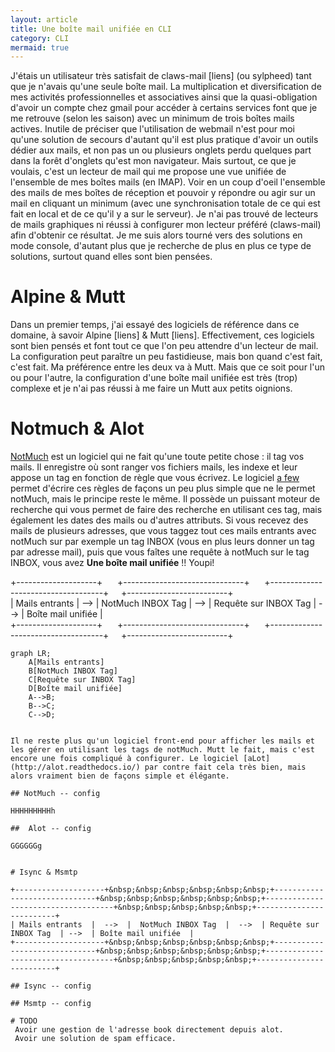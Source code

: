 ```yaml
---
layout: article
title: Une boîte mail unifiée en CLI
category: CLI
mermaid: true
---
```


J'étais un utilisateur très satisfait de claws-mail [liens] (ou sylpheed) tant que je n'avais qu'une seule boîte mail. La multiplication et diversification de mes activités professionnelles et associatives ainsi que la quasi-obligation d'avoir un compte chez gmail pour accéder à certains services font que je me retrouve (selon les saison) avec un minimum de trois boîtes mails actives. Inutile de préciser que l'utilisation de webmail n'est pour moi qu'une solution de secours d'autant qu'il est plus pratique d'avoir un outils dédier aux mails, et non pas un ou plusieurs onglets perdu quelques part dans la forêt d'onglets qu'est mon navigateur. Mais surtout, ce que je voulais, c'est un lecteur de mail qui me propose une vue unifiée de l'ensemble de mes boîtes mails (en IMAP). Voir en un coup d'oeil l'ensemble des mails de mes boîtes de réception et pouvoir y répondre ou agir sur un mail en cliquant un minimum (avec une synchronisation totale de ce qui est fait en local et de ce qu'il y a sur le serveur). Je n'ai pas trouvé de lecteurs de mails graphiques ni réussi à configurer mon lecteur préféré (claws-mail) afin d'obtenir ce résultat. Je me suis alors tourné vers des solutions en mode console, d'autant plus que je recherche de plus en plus ce type de solutions, surtout quand elles sont bien pensées.

# Alpine & Mutt

Dans un premier temps, j'ai essayé des logiciels de référence dans ce domaine, à savoir Alpine [liens] & Mutt [liens]. Effectivement, ces logiciels sont bien pensés et font tout ce que l'on peu attendre d'un lecteur de mail. La configuration peut paraître un peu fastidieuse, mais bon quand c'est fait, c'est fait. Ma préférence entre les deux va à Mutt. Mais que ce soit pour l'un ou pour l'autre, la configuration d'une boîte mail unifiée est très (trop) complexe et je n'ai pas réussi à me faire un Mutt aux petits oignions.

#  Notmuch & Alot 

[NotMuch](https://notmuchmail.org/) est un logiciel qui ne fait qu'une toute petite chose : il tag vos mails. Il enregistre où sont ranger vos fichiers mails, les indexe et leur appose un tag en fonction de règle que vous écrivez. Le logiciel [a few](https://afew.readthedocs.io/en/latest/) permet d'écrire ces règles de façons un peu plus simple que ne le permet notMuch, mais le principe reste le même. Il possède un puissant moteur de recherche qui vous permet de faire des recherche en utilisant ces tag, mais également les dates des mails ou d'autres attributs. Si vous recevez des mails de plusieurs adresses, que vous taggez tout ces mails entrants avec notMuch sur par exemple un tag INBOX (vous en plus leurs donner un tag par adresse mail), puis que vous faîtes une requête à notMuch sur le tag INBOX, vous avez **Une boîte mail unifiée** !! Youpi!

+--------------------+&nbsp;&nbsp;&nbsp;&nbsp;&nbsp;&nbsp;+------------------------------+&nbsp;&nbsp;&nbsp;&nbsp;&nbsp;&nbsp;+------------------------------------+&nbsp;&nbsp;&nbsp;&nbsp;&nbsp;+-------------------------+                               
| Mails entrants  |  -->  |  NotMuch INBOX Tag  |  -->  | Requête sur INBOX Tag  | -->  | Boîte mail unifiée  |                                                
+--------------------+&nbsp;&nbsp;&nbsp;&nbsp;&nbsp;&nbsp;+------------------------------+&nbsp;&nbsp;&nbsp;&nbsp;&nbsp;&nbsp;+------------------------------------+&nbsp;&nbsp;&nbsp;&nbsp;&nbsp;+-------------------------+       


```mermaid
graph LR;
    A[Mails entrants]
    B[NotMuch INBOX Tag]
    C[Requête sur INBOX Tag]
    D[Boîte mail unifiée]
    A-->B;
    B-->C;
    C-->D;


Il ne reste plus qu'un logiciel front-end pour afficher les mails et les gérer en utilisant les tags de notMuch. Mutt le fait, mais c'est encore une fois compliqué à configurer. Le logiciel [aLot](http://alot.readthedocs.io/) par contre fait cela très bien, mais alors vraiment bien de façons simple et élégante.

## NotMuch -- config

HHHHHHHHHh

##  Alot -- config

GGGGGGg


# Isync & Msmtp

+--------------------+&nbsp;&nbsp;&nbsp;&nbsp;&nbsp;&nbsp;+------------------------------+&nbsp;&nbsp;&nbsp;&nbsp;&nbsp;&nbsp;+------------------------------------+&nbsp;&nbsp;&nbsp;&nbsp;&nbsp;+-------------------------+                               
| Mails entrants  |  -->  |  NotMuch INBOX Tag  |  -->  | Requête sur INBOX Tag  | -->  | Boîte mail unifiée  |                                                
+--------------------+&nbsp;&nbsp;&nbsp;&nbsp;&nbsp;&nbsp;+------------------------------+&nbsp;&nbsp;&nbsp;&nbsp;&nbsp;&nbsp;+------------------------------------+&nbsp;&nbsp;&nbsp;&nbsp;&nbsp;+-------------------------+

## Isync -- config

## Msmtp -- config

# TODO
 Avoir une gestion de l'adresse book directement depuis alot.
 Avoir une solution de spam efficace.
